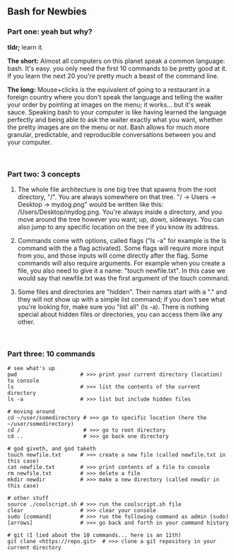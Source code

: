 ## Bash for Newbies

### Part one: yeah but why?

**tldr;** learn it.

**The short:** Almost all computers on this planet speak a common language: bash. It's easy. you only need the first 10 commands to be pretty good at it. If you learn the next 20 you're pretty much a beast of the command line.

**The long:** Mouse+clicks is the equivalent of going to a restaurant in a foreign country where you don't speak the language and telling the waiter your order by pointing at images on the menu; it works... but it's weak sauce. Speaking bash to your computer is like having learned the language perfectly and being able to ask the waiter exactly what you want, whether the pretty images are on the menu or not. Bash allows for much more granular, predictable, and reproducible conversations between you and your computer.

<br />

### Part two: 3 concepts

1. The whole file architecture is one big tree that spawns from the root directory, "/". You are always somewhere on that tree. "/ -> Users -> Desktop -> mydog.png" would be written like this: /Users/Desktop/mydog.png. You're always inside a directory, and you move around the tree however you want; up, down, sideways. You can also jump to any specific location on the tree if you know its address.

2. Commands come with options, called flags ("ls -a" for example is the ls command with the a flag activated). Some flags will require more input from you, and those inputs will come directly after the flag. Some commands will also require arguments. For example when you create a file, you also need to give it a name: "touch newfile.txt". In this case we would say that newfile.txt was the first argument of the touch command.

3. Some files and directories are "hidden". Their names start with a "." and they will not show up with a simple list command; if you don't see what you're looking for, make sure you "list all" (ls -a). There is nothing special about hidden files or directories, you can access them like any other.

<br />

### Part three: 10 commands

```shell
# see what's up
pwd                    # >>> print your current directory (location) to console
ls                     # >>> list the contents of the current directory
ls -a                  # >>> list but include hidden files

# moving around
cd ~/user/somedirectory # >>> go to specific location (here the ~/user/somedirectory)
cd /                    # >>> go to root directory
cd ..                   # >>> go back one directory

# god giveth, and god taketh
touch newfile.txt      # >>> create a new file (called newfile.txt in this case)
cat newfile.txt        # >>> print contents of a file to console
rm newfile.txt         # >>> delete a file
mkdir newdir           # >>> make a new directory (called newdir in this case)

# other stuff
source ./coolscript.sh # >>> run the coolscript.sh file
clear                  # >>> clear your console
sudo [command]         # >>> run the following command as admin (sudo)
[arrows]               # >>> go back and forth in your command history

# git (I lied about the 10 commands... here is an 11th)
git clone <https://repo.git>  # >>> clone a git repository in your current directory
```
